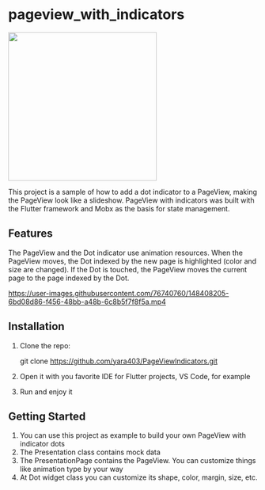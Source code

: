 # pageview_with_indicators

<img src="https://user-images.githubusercontent.com/76740760/148407821-2cc05b66-f882-4f40-8bad-2de14dbfd0d4.png" width=300 />

This project is a sample of how to add a dot indicator to a PageView, making the PageView look like a slideshow.
PageView with indicators was built with the Flutter framework and Mobx as the basis for state management.

## Features

The PageView and the Dot indicator use animation resources.
When the PageView moves, the Dot indexed by the new page is highlighted (color and size are changed). If the Dot is touched, the PageView moves the current page to the page indexed by the Dot.

https://user-images.githubusercontent.com/76740760/148408205-6bd08d86-f456-48bb-a48b-6c8b5f7f8f5a.mp4

## Installation

1. Clone the repo: 

    git clone https://github.com/yara403/PageViewIndicators.git

2. Open it with you favorite IDE for Flutter projects, VS Code, for example
3. Run and enjoy it

## Getting Started

1. You can use this project as example to build your own PageView with indicator dots
2. The Presentation class contains mock data
3. The PresentationPage contains the PageView. You can customize things like animation type by your way
4. At Dot widget class you can customize its shape, color, margin, size, etc.
